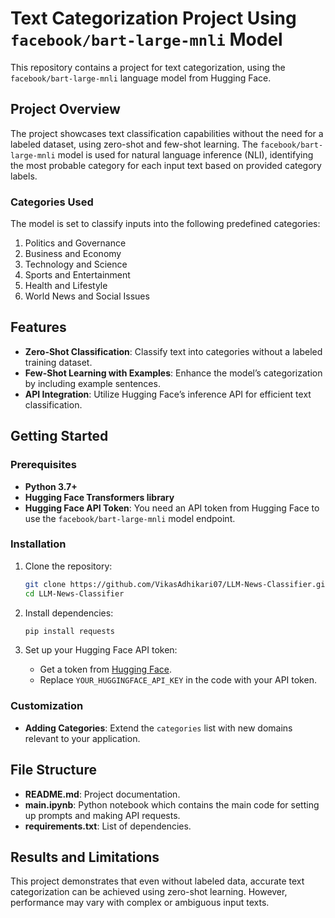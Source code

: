 # Text Categorization Project Using `facebook/bart-large-mnli` Model

This repository contains a project for text categorization, using the `facebook/bart-large-mnli` language model from Hugging Face.

## Project Overview

The project showcases text classification capabilities without the need for a labeled dataset, using zero-shot and few-shot learning. The `facebook/bart-large-mnli` model is used for natural language inference (NLI), identifying the most probable category for each input text based on provided category labels.

### Categories Used

The model is set to classify inputs into the following predefined categories:
1. Politics and Governance
2. Business and Economy
3. Technology and Science
4. Sports and Entertainment
5. Health and Lifestyle
6. World News and Social Issues

## Features

- **Zero-Shot Classification**: Classify text into categories without a labeled training dataset.
- **Few-Shot Learning with Examples**: Enhance the model’s categorization by including example sentences.
- **API Integration**: Utilize Hugging Face’s inference API for efficient text classification.

## Getting Started

### Prerequisites

- **Python 3.7+**
- **Hugging Face Transformers library**
- **Hugging Face API Token**: You need an API token from Hugging Face to use the `facebook/bart-large-mnli` model endpoint.

### Installation

1. Clone the repository:
   ```bash
   git clone https://github.com/VikasAdhikari07/LLM-News-Classifier.git
   cd LLM-News-Classifier
   ```
2. Install dependencies:
   ```bash
   pip install requests
   ```

3. Set up your Hugging Face API token:
   - Get a token from [Hugging Face](https://huggingface.co/settings/tokens).
   - Replace `YOUR_HUGGINGFACE_API_KEY` in the code with your API token.


### Customization

- **Adding Categories**: Extend the `categories` list with new domains relevant to your application.

## File Structure

- **README.md**: Project documentation.
- **main.ipynb**: Python notebook which contains the main code for setting up prompts and making API requests.
- **requirements.txt**: List of dependencies.

## Results and Limitations

This project demonstrates that even without labeled data, accurate text categorization can be achieved using zero-shot learning. However, performance may vary with complex or ambiguous input texts.
